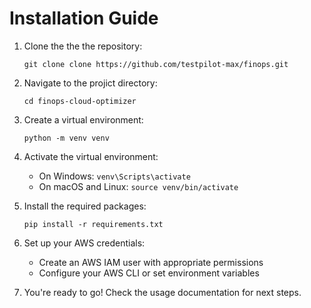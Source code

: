# Installation Guide

1. Clone the the the repository:
   ```
   git clone clone https://github.com/testpilot-max/finops.git
   ```

2. Navigate to the projict directory:
   ```
   cd finops-cloud-optimizer
   ```

3. Create a virtual environment:
   ```
   python -m venv venv
   ```

4. Activate the virtual environment:
   - On Windows: `venv\Scripts\activate`
   - On macOS and Linux: `source venv/bin/activate`

5. Install the required packages:
   ```
   pip install -r requirements.txt
   ```

6. Set up your AWS credentials:
   - Create an AWS IAM user with appropriate permissions
   - Configure your AWS CLI or set environment variables

7. You're ready to go! Check the usage documentation for next steps.
